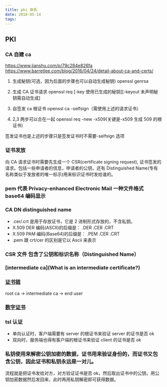 ```yaml
---
title: pki 体系
date: 2018-05-14
tags:
---
```


## PKI

### CA 自建 ca

https://www.jianshu.com/p/79c284e826fa
https://www.barretlee.com/blog/2016/04/24/detail-about-ca-and-certs/

1.  生成秘钥(可选，因为后面的步骤也可以自动生成秘钥)
    openssl genrsa

2.  生成 CA 证书请求
    openssl req [-key 使用已生成的秘钥][-keyout 未声明秘钥需自动生成]

3.  自签发 ca 根证书
    openssl ca -selfsign（需使用上述的请求证书）

4.  2,3 两步可以合在一起
    openssl req -new -x509(关键是-x509 生成 509 的根证书)

签发证书也是上述的步骤只是签发证书时不需要-selfsign 选项

### 证书发放

向 CA 请求证书时需要先生成一个 CSR(certificate signing request), 证书签发的请求。包括一些申请者的信息，申请者的公钥，还有 Distinguished Name(专有名称类似于发放者的唯一标示)用来标识证书时发给谁的。

### pem 代表 Privacy-enhanced Electronic Mail 一种文件格式 base64 编码显示

### CA DN distinguished name

*   .cer/.crt 是用于存放证书，它是 2 进制形式存放的，不含私钥。
*   X.509 DER 编码(ASCII)的后缀是： .DER .CER .CRT
*   X.509 PAM 编码(Base64)的后缀是： .PEM .CER .CRT
*   .pem 跟 crt/cer 的区别是它以 Ascii 来表示

### CSR 文件 包含了公钥和标识名称（Distinguished Name）

### [intermediate ca](What is an intermediate certificate?)

### [证书链](what-is-ssl-certificate-chain)

root ca -> intermediate ca -> end user

### [数字证书](http://www.ruanyifeng.com/blog/2011/08/what_is_a_digital_signature.html)

### tsl 认证

*   单向认证时，客户端需要有 server 的根证书来验证 server 的证书是否 ok
*   双向时，服务端也得有客户端的根证书来验证 client 的证书是否 ok

### 私钥使用来解密公钥加密的数据，证书用来验证身份的，而证书又包含公钥，因此证书和私钥永远是一对儿。

流程就是把证书发给对方，对方验证证书是否 ok，然后取出证书中的公钥，用公钥加密数据然后发回来，此时再用私钥解密即可获得数据。
